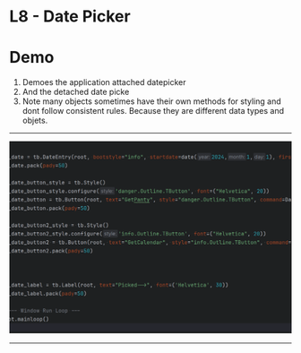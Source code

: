 # L8 - Date Picker 

# Demo 

1. Demoes the application attached datepicker
2. And the detached date picke
3. Note many objects sometimes have their own methods for styling and dont follow consistent rules. Because they are different data types and objets.

----

![](./d.gif)

----